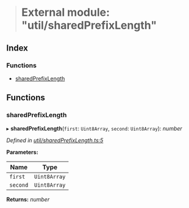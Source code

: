 > # External module: "util/sharedPrefixLength"

## Index

### Functions

* [sharedPrefixLength](_util_sharedprefixlength_.md#sharedprefixlength)

## Functions

###  sharedPrefixLength

▸ **sharedPrefixLength**(`first`: `Uint8Array`, `second`: `Uint8Array`): *number*

*Defined in [util/sharedPrefixLength.ts:5](https://github.com/polkadot-js/common/blob/b44d0c7/packages/trie-codec/src/util/sharedPrefixLength.ts#L5)*

**Parameters:**

Name | Type |
------ | ------ |
`first` | `Uint8Array` |
`second` | `Uint8Array` |

**Returns:** *number*
